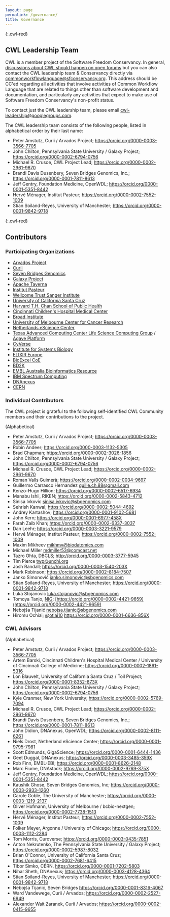 ```yaml
---
layout: page
permalink: /governance/
title: Governance 
---
```


{:.cwl-red}
## CWL Leadership Team

CWL is a member project of the Software Freedom Conservancy. In general, [discussions about CWL should happen on open forums](https://www.commonwl.org/#Support) but you can also contact the CWL leadership team & Conservancy directly via <commonworkflowlanguage@sfconservancy.org>. This address should be CC'ed regarding all activities that involve activities of Common Workflow Language that are related to things other than software development and documentation, and particularly any activities that expect to make use of Software Freedom Conservancy's non-profit status.

To contact just the CWL leadership team, please email <cwl-leadership@googlegroups.com>.

The CWL leadership team consists of the following people, listed in alphabetical order by their last name:

*   Peter Amstutz, Curii / Arvados Project; <https://orcid.org/0000-0003-3566-7705>
*   John Chilton, Pennsylvania State University / Galaxy Project; <https://orcid.org/0000-0002-6794-0756>
*   Michael R. Crusoe, CWL Project Lead; <https://orcid.org/0000-0002-2961-9670>
*   Brandi Davis Dusenbery, Seven Bridges Genomics, Inc.; <https://orcid.org/0000-0001-7811-8613>
*   Jeff Gentry, Foundation Medicine, OpenWDL; <https://orcid.org/0000-0001-5351-8442>
*   Hervé Ménager, Institut Pasteur; <https://orcid.org/0000-0002-7552-1009>
*   Stian Soiland-Reyes, University of Manchester; <https://orcid.org/0000-0001-9842-9718>


{:.cwl-red}
## Contributors

### Participating Organizations

*   [Arvados Project](https://arvados.org/)
*   [Curii](https://curii.com/)
*   [Seven Bridges Genomics](https://www.sevenbridges.com/)
*   [Galaxy Project](https://galaxyproject.org/)
*   [Apache Taverna](https://taverna.incubator.apache.org/)
*   [Institut Pasteur](https://www.pasteur.fr/en)
*   [Wellcome Trust Sanger Institute](https://www.sanger.ac.uk/)
*   [University of California Santa Cruz](https://cbse.soe.ucsc.edu/research/bioinfo)
*   [Harvard T.H. Chan School of Public Health](https://www.hsph.harvard.edu/)
*   [Cincinnati Children's Hospital Medical Center](https://www.cincinnatichildrens.org/)
*   [Broad Institute](https://www.broadinstitute.org/)
*   [University of Melbourne Center for Cancer Research](https://umccr.github.io/)
*   [Netherlands eScience Center](https://www.esciencecenter.nl/)
*   [Texas Advanced Computing Center Life Science Computing Group](https://www.tacc.utexas.edu/life-sciences-computing) / [Agave Platform](https://agaveapi.co/)
*   [CyVerse](http://www.cyverse.org/)
*   [Institute for Systems Biology](https://www.systemsbiology.org/)
*   [ELIXIR Europe](https://www.elixir-europe.org/)
*   [BioExcel CoE](https://bioexcel.eu/)
*   [BD2K](https://commonfund.nih.gov/bd2k)
*   [EMBL Australia Bioinformatics Resource](https://www.embl-abr.org.au/)
*   [IBM Spectrum Computing](https://www.ibm.com/spectrum-computing)
*   [DNAnexus](https://www.dnanexus.com/)
*   [CERN](https://home.cern/)

### Individual Contributors
The CWL project is grateful to the following self-identified
CWL Community members and their contributions to the project.


(Alphabetical)

*   Peter Amstutz, Curii / Arvados Project; <https://orcid.org/0000-0003-3566-7705>
*   Robin Andeer; <https://orcid.org/0000-0003-1132-5305>
*   Brad Chapman; <https://orcid.org/0000-0002-3026-1856>
*   John Chilton, Pennsylvania State University / Galaxy Project; <https://orcid.org/0000-0002-6794-0756>
*   Michael R. Crusoe, CWL Project Lead; <https://orcid.org/0000-0002-2961-9670>
*   Roman Valls Guimerà; <https://orcid.org/0000-0002-0034-9697>
*   Guillermo Carrasco Hernandez <guille.ch.88@gmail.com>
*   Kenzo-Hugo Hillion; <https://orcid.org/0000-0002-6517-6934>
*   Manabu Ishii, RIKEN; <https://orcid.org/0000-0002-5843-4712>
*   Sinisa Ivkovic <sinisa.ivkovic@sbgenomics.com>
*   Sehrish Kanwal; <https://orcid.org/0000-0002-5044-4692>
*   Andrey Kartashov; <https://orcid.org/0000-0001-9102-5681>
*   John Kern; <https://orcid.org/0000-0001-6977-458X>
*   Farah Zaib Khan; <https://orcid.org/0000-0002-6337-3037>
*   Dan Leehr; <https://orcid.org/0000-0003-3221-9579>
*   Hervé Ménager, Institut Pasteur; <https://orcid.org/0000-0002-7552-1009>
*   Maxim Mikheev <mikhmv@biodatomics.com>
*   Michael Miller <mdmiller53@comcast.net>
*   Tazro Ohta, DBCLS; <http://orcid.org/0000-0003-3777-5945>
*   Tim Pierce <twp@unchi.org>
*   Josh Randall; <https://orcid.org/0000-0003-1540-203X>
*   Mark Robinson; <https://orcid.org/0000-0002-8184-7507>
*   Janko Simonović <janko.simonovic@sbgenomics.com>
*   Stian Soiland-Reyes, University of Manchester; <https://orcid.org/0000-0001-9842-9718>
*   Luka Stojanovic <luka.stojanovic@sbgenomics.com>
*   Tomoya Tanjo, [NIG](https://www.nig.ac.jp/nig/); [https://orcid.org/0000-0002-4421-9659](https://orcid.org/0000-0002-4421-9659)
*   Nebojša Tijanić <nebojsa.tijanic@sbgenomics.com>
*   Hiromu Ochiai; [@otiai10](https://github.com/otiai10) <https://orcid.org/0000-0001-6636-856X>

### CWL Advisors

(Alphabetical)

*   Peter Amstutz, Curii / Arvados Project; <https://orcid.org/0000-0003-3566-7705>
*   Artem Barski, Cincinnati Children's Hospital Medical Center / University of Cincinnati College of Medicine; <https://orcid.org/0000-0002-1861-5316>
*   Lon Blauvelt, University of California Santa Cruz / Toil Project; <https://orcid.org/0000-0001-8352-873X>
*   John Chilton, Pennsylvania State University / Galaxy Project; <https://orcid.org/0000-0002-6794-0756>
*   Kyle Cranmer, New York University; <https://orcid.org/0000-0002-5769-7094>
*   Michael R. Crusoe, CWL Project Lead; <https://orcid.org/0000-0002-2961-9670>
*   Brandi Davis Dusenbery, Seven Bridges Genomics, Inc.; <https://orcid.org/0000-0001-7811-8613>
*   John Didion, DNAnexus, OpenWDL; <https://orcid.org/0000-0002-8111-6261>
*   Niels Drost, Netherland eScience Center; <https://orcid.org/0000-0001-9795-7981>
*   Scott Edmunds, GigaScience; <https://orcid.org/0000-0001-6444-1436>
*   Geet Duggal, DNAnexus; <https://orcid.org/0000-0003-3485-359X>
*   Rob Finn, EMBL-EBI; <https://orcid.org/0000-0001-8626-2148>
*   Marc Fiume, DNAstack; <https://orcid.org/0000-0002-9769-375X>
*   Jeff Gentry, Foundation Medicine, OpenWDL; <https://orcid.org/0000-0001-5351-8442>
*   Kaushik Ghose, Seven Bridges Genomics, Inc; <https://orcid.org/0000-0003-2933-1260>
*   Carole Goble, The University of Manchester; <https://orcid.org/0000-0003-1219-2137>
*   Oliver Hofmann, University of Melbourne / bcbio-nextgen; <https://orcid.org/0000-0002-7738-1513>
*   Hervé Ménager, Institut Pasteur; <https://orcid.org/0000-0002-7552-1009>
*   Folker Meyer, Argonne / University of Chicago; <https://orcid.org/0000-0003-1112-2284>
*   Tom Morris, Curoverse; <https://orcid.org/0000-0003-0435-7851>
*   Anton Nekrutenko, The Pennsylvania State University / Galaxy Project; <https://orcid.org/0000-0002-5987-8032>
*   Brian O'Connor, University of California Santa Cruz; <https://orcid.org/0000-0002-7681-6415>
*   Tibor Simko, CERN, <https://orcid.org/0000-0001-7202-5803>
*   Nihar Sheth, DNAnexus; <https://orcid.org/0000-0003-4128-4364>
*   Stian Soiland-Reyes, University of Manchester; <https://orcid.org/0000-0001-9842-9718>
*   Nebojša Tijanić, Seven Bridges <https://orcid.org/0000-0001-8316-4067>
*   Ward Vandewege, Curii / Arvados; <https://orcid.org/0000-0002-2527-6949>
*   Alexander Wait Zaranek, Curii / Arvados; <https://orcid.org/0000-0002-0415-9655>
